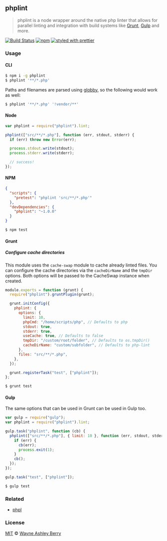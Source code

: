 ## phplint

> phplint is a node wrapper around the native php linter that allows for
> parallel linting and integration with build systems like
> [Grunt](http://gruntjs.com/), [Gulp](http://gulpjs.com/) and more.

[![Build Status](https://travis-ci.org/wayneashleyberry/phplint.svg?branch=master)](https://travis-ci.org/wayneashleyberry/phplint)
[![npm](http://img.shields.io/npm/v/phplint.svg?style=flat)](https://www.npmjs.com/package/phplint)
[![styled with prettier](https://img.shields.io/badge/styled_with-prettier-ff69b4.svg)](https://github.com/prettier/prettier)

### Usage

#### CLI

```sh
$ npm i -g phplint
$ phplint '**/*.php'
```

Paths and filenames are parsed using
[globby](https://github.com/sindresorhus/globby), so the following would work
as well:

```sh
$ phplint '**/*.php' '!vendor/**'
```

#### Node

```js
var phplint = require("phplint").lint;

phplint(["src/**/*.php"], function (err, stdout, stderr) {
  if (err) throw new Error(err);

  process.stdout.write(stdout);
  process.stderr.write(stderr);

  // success!
});
```

#### NPM

```json
{
  "scripts": {
    "pretest": "phplint 'src/**/*.php'"
  },
  "devDependencies": {
    "phplint": "~1.0.0"
  }
}
```

```sh
$ npm test
```

#### Grunt

##### Configure cache directories

This module uses the `cache-swap` module to cache already linted files.
You can configure the cache directories via the `cacheDirName` and the `tmpDir` options.
Both options will be passed to the CacheSwap instance when created.

```js
module.exports = function (grunt) {
  require("phplint").gruntPlugin(grunt);

  grunt.initConfig({
    phplint: {
      options: {
        limit: 10,
        phpCmd: "/home/scripts/php", // Defaults to php
        stdout: true,
        stderr: true,
        useCache: true, // Defaults to false
        tmpDir: "/custom/root/folder", // Defaults to os.tmpDir()
        cacheDirName: "custom/subfolder", // Defaults to php-lint
      },
      files: "src/**/*.php",
    },
  });

  grunt.registerTask("test", ["phplint"]);
};
```

```sh
$ grunt test
```

#### Gulp

The same options that can be used in Grunt can be used in Gulp too.

```js
var gulp = require("gulp");
var phplint = require("phplint").lint;

gulp.task("phplint", function (cb) {
  phplint(["src/**/*.php"], { limit: 10 }, function (err, stdout, stderr) {
    if (err) {
      cb(err);
      process.exit(1);
    }
    cb();
  });
});

gulp.task("test", ["phplint"]);
```

```sh
$ gulp test
```

### Related

- [phpl](https://github.com/wayneashleyberry/phpl)

### License

[MIT](http://opensource.org/licenses/MIT) © [Wayne Ashley Berry](https://wayne.cloud)
